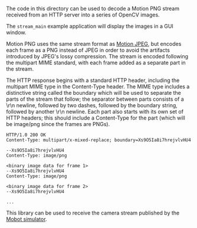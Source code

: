 The code in this directory can be used to decode a Motion PNG stream received
from an HTTP server into a series of OpenCV images.

The `stream_main` example application will display the images in a GUI window.

Motion PNG uses the same stream format as
[Motion JPEG](https://en.wikipedia.org/wiki/Motion_JPEG), but encodes each frame
as a PNG instead of JPEG in order to avoid the artifacts introduced by JPEG's
lossy compression. The stream is encoded following the multipart MIME standard,
with each frame added as a separate part in the stream.

The HTTP response begins with a standard HTTP header, including the multipart
MIME type in the Content-Type header. The MIME type includes a distinctive
string called the boundary which will be used to separate the parts of the
stream that follow; the separator between parts consists of a \r\n newline,
followed by two dashes, followed by the boundary string, followed by another
\r\n newline. Each part also starts with its own set of HTTP headers; this
should include a Content-Type for the part (which will be image/png since the
frames are PNGs).

```
HTTP/1.0 200 OK
Content-Type: multipart/x-mixed-replace; boundary=Xs9O5Ia8i7hrejvlvHU4

--Xs9O5Ia8i7hrejvlvHU4
Content-Type: image/png

<binary image data for frame 1>
--Xs9O5Ia8i7hrejvlvHU4
Content-Type: image/png

<binary image data for frame 2>
--Xs9O5Ia8i7hrejvlvHU4

...
```

This library can be used to receive the camera stream published by the
[Mobot simulator](https://github.com/rcahoon/MobotSim_public).
